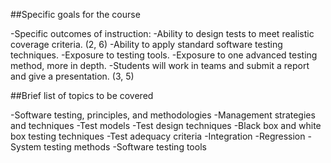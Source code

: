 ##Specific goals for the course

-Specific outcomes of instruction:
-Ability to design tests to meet realistic coverage criteria. (2, 6)
-Ability to apply standard software testing techniques.
-Exposure to testing tools.
-Exposure to one advanced testing method, more in depth.
-Students will work in teams and submit a report and give a presentation. (3, 5)

##Brief list of topics to be covered

-Software testing, principles, and methodologies
-Management strategies and techniques
-Test models
-Test design techniques
-Black box and white box testing techniques
-Test adequacy criteria
-Integration
-Regression
-System testing methods
-Software testing tools
